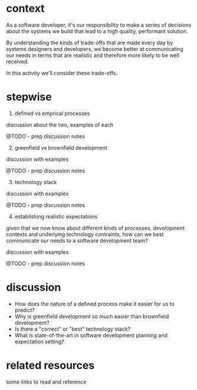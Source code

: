 # context
As a software developer, it's our responsibility to make a series of decisions about the systems we build that lead to a high quality, performant solution.

By understanding the kinds of trade-offs that are made every day by systems designers and developers, we become better at communicating our needs in terms that are realistic and therefore more likely to be well received.

In this activity we'll consider these trade-offs.

# stepwise

1. defined vs emprical processes

discussion about the two, examples of each

@TODO - prep discussion notes


2. greenfield vs brownfield development

discussion with examples

@TODO - prep discussion notes

3. technology stack

discussion with examples

@TODO - prep discussion notes

4. establishing realistic expectations

given that we now know about different kinds of processes, development contexts and underlying technology contraints, how can we best communicate our needs to a software development team?

discussion with examples

@TODO - prep discussion notes


# discussion

- How does the nature of a defined process make it easier for us to predict?
- Why is greenfield development so much easier than brownfield development?
- Is there a "correct" or "best" technology stack?
- What is state-of-the-art in software development planning and expectation setting?

# related resources

some links to read and reference

